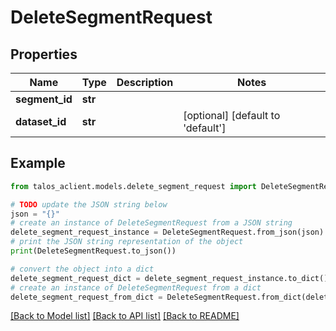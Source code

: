 # DeleteSegmentRequest


## Properties

Name | Type | Description | Notes
------------ | ------------- | ------------- | -------------
**segment_id** | **str** |  | 
**dataset_id** | **str** |  | [optional] [default to 'default']

## Example

```python
from talos_aclient.models.delete_segment_request import DeleteSegmentRequest

# TODO update the JSON string below
json = "{}"
# create an instance of DeleteSegmentRequest from a JSON string
delete_segment_request_instance = DeleteSegmentRequest.from_json(json)
# print the JSON string representation of the object
print(DeleteSegmentRequest.to_json())

# convert the object into a dict
delete_segment_request_dict = delete_segment_request_instance.to_dict()
# create an instance of DeleteSegmentRequest from a dict
delete_segment_request_from_dict = DeleteSegmentRequest.from_dict(delete_segment_request_dict)
```
[[Back to Model list]](../README.md#documentation-for-models) [[Back to API list]](../README.md#documentation-for-api-endpoints) [[Back to README]](../README.md)


